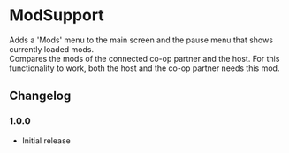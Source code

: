 # ModSupport

Adds a 'Mods' menu to the main screen and the pause menu that shows currently loaded mods.  
Compares the mods of the connected co-op partner and the host. For this functionality to work, both the host and the co-op partner needs this mod.

## Changelog

### 1.0.0
- Initial release
